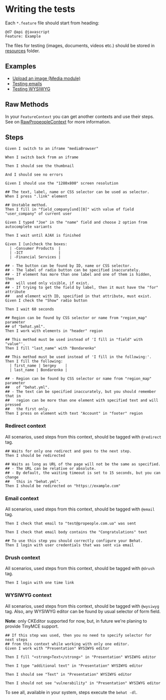 # Writing the tests

Each `*.feature` file should start from heading:

```gherkin
@d7 @api @javascript
Feature: Example
```

The files for testing (images, documents, videos etc.) should be stored in [resources](/behat/resources) folder.

## Examples

- [Upload an image (Media module)](MEDIA.md)
- [Testing emails](EMAIL.md)
- [Testing WYSIWYG](WYSIWYG.md)

## Raw Methods

In your `FeatureContext` you can get another contexts and use their steps. See
on [RawPropeopleContext](/src/Behat/Drupal/Propeople/RawPropeopleContext.php)
for more information.

## Steps

```gherkin
Given I switch to an iframe "mediaBrowser"
```

```gherkin
When I switch back from an iframe
```

```gherkin
Then I should see the thumbnail
```

```gherkin
And I should see no errors
```

```gherkin
Given I should use the "1280x800" screen resolution
```

```gherkin
## The text, label, name or CSS selector can be used as selector.
When I press ".link" element
```

```gherkin
## Unstable method.
Then I fill in "field_company[und][0]" with value of field "user_company" of current user
```

```gherkin
Given I typed "Joe" in the "name" field and choose 2 option from autocomplete variants
```

```gherkin
Then I wait until AJAX is finished
```

```gherkin
Given I [un]check the boxes:
  | -Consumer Products  |
  | -ICT                |
  | -Financial Services |
```

```gherkin
## - The button can be found by ID, name or CSS selector.
## - The label of radio button can be specified inaccurately.
## - If element has more than one label and one of them is hidden, then
##   will used only visible, if exist.
## - If trying to get the field by label, then it must have the "for" attribute
##   and element with ID, specified in that attribute, must exist.
Given I check the "Show" radio button
```

```gherkin
Then I wait 60 seconds
```

```gherkin
## Region can be found by CSS selector or name from "region_map" parameter
## of "behat.yml".
Then I work with elements in "header" region
```

```gherkin
## This method must be used instead of 'I fill in "field" with "value"'.
Then I fill "last_name" with "Bondarenko"
```

```gherkin
## This method must be used instead of 'I fill in the following:'.
Then I fill the following:
  | first_name | Sergey    |
  | last_name | Bondarenko |
```

```gherkin
## - Region can be found by CSS selector or name from "region_map" parameter
##   of "behat.yml".
## - The text can be specified inaccurately, but you should remember that in
##   region can be more than one element with specified text and will pressed
##   the first only.
Then I press on element with text "Account" in "footer" region
```

### Redirect context

All scenarios, used steps from this context, should be tagged with `@redirect` tag.

```gherkin
## Waits for only one redirect and goes to the next step.
Then I should be redirected
```

```gherkin
## Waits as long as URL of the page will not be the same as specified.
## - The URL can be relative or absolute.
## - By default, the waiting timeout is set to 15 seconds, but you can change
##   this in "behat.yml".
Then I should be redirected on "https://example.com"
```

### Email context

All scenarios, used steps from this context, should be tagged with `@email` tag.

```gherkin
Then I check that email to "test@propeople.com.ua" was sent
```

```gherkin
Then I check that email body contains the "Congratulations" text
```

```gherkin
## To use this step you should correctly configure your Behat.
Then I login with user credentials that was sent via email
```

### Drush context

All scenarios, used steps from this context, should be tagged with `@drush` tag.

```gherkin
Then I login with one time link
```

### WYSIWYG context

All scenarios, used steps from this context, should be tagged with `@wysiwyg`
tag. Also, any WYSIWYG editor can be found by usual selector of form field.

**Note**: only CKEditor supported for now, but, in future we're planing to provide TinyMCE
support.

```gherkin
## If this step was used, then you no need to specify selector for next steps
## from this context while working with only one editor.
Given I work with "Presentation" WYSIWYG editor
```

```gherkin
Then I fill "<strong>Text</strong>" in "Presentation" WYSIWYG editor
```

```gherkin
Then I type "additional text" in "Presentation" WYSIWYG editor
```

```gherkin
Then I should see "Text" in "Presentation" WYSIWYG editor
```

```gherkin
Then I should not see "vulnerability" in "Presentation" WYSIWYG editor
```

To see all, available in your system, steps execute the `behat -dl`.
